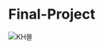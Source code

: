 # Final-Project
![KH몰](https://user-images.githubusercontent.com/113189713/203384850-076a2bbd-8623-452d-aa25-5707598d2948.png)
